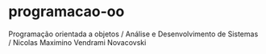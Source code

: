 # programacao-oo
Programação orientada a objetos /
Análise e Desenvolvimento de Sistemas / 
Nicolas Maximino Vendrami Novacovski
